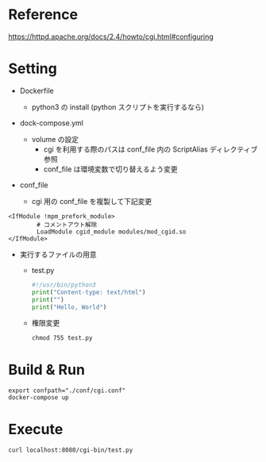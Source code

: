 # Reference

https://httpd.apache.org/docs/2.4/howto/cgi.html#configuring

# Setting

- Dockerfile

  - python3 の install (python スクリプトを実行するなら)

- dock-compose.yml

  - volume の設定
    - cgi を利用する際のパスは conf_file 内の ScriptAlias ディレクティブ参照
    - conf_file は環境変数で切り替えるよう変更

- conf_file
  - cgi 用の conf_file を複製して下記変更

```
<IfModule !mpm_prefork_module>
        # コメントアウト解除
        LoadModule cgid_module modules/mod_cgid.so
</IfModule>
```

- 実行するファイルの用意

  - test.py

    ```py
    #!/usr/bin/python3
    print("Content-type: text/html")
    print("")
    print("Hello, World")
    ```

  - 権限変更

    ```
    chmod 755 test.py
    ```

# Build & Run

```
export confpath="./conf/cgi.conf"
docker-compose up
```

# Execute

```
curl localhost:8080/cgi-bin/test.py
```
